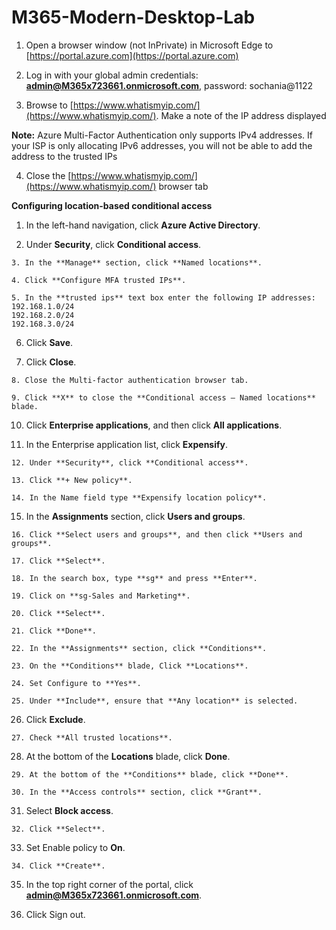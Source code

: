 # M365-Modern-Desktop-Lab


 1. Open a browser window (not InPrivate) in Microsoft Edge to
    [https://portal.azure.com](https://portal.azure.com)
  
 2. Log in with your global admin credentials: **admin@M365x723661.onmicrosoft.com**, password: sochania@1122
 3. Browse to [https://www.whatismyip.com/](https://www.whatismyip.com/). Make a note of the IP address displayed

**Note:** Azure Multi-Factor Authentication only supports IPv4 addresses. If your ISP is only allocating IPv6 addresses, you will not be able to add the address to the trusted IPs

 4. Close the [https://www.whatismyip.com/](https://www.whatismyip.com/) browser tab

**Configuring location-based conditional access**

 1. In the left-hand navigation, click **Azure Active Directory**.
    
   2. Under **Security**, click **Conditional access**.
    
    3. In the **Manage** section, click **Named locations**.
    
    4. Click **Configure MFA trusted IPs**.
    
    5. In the **trusted ips** text box enter the following IP addresses:  
    192.168.1.0/24  
    192.168.2.0/24  
    192.168.3.0/24
    
   6. Click **Save**.
    
   7. Click **Close**.
    
    8. Close the Multi-factor authentication browser tab.
    
    9. Click **X** to close the **Conditional access – Named locations**
    blade.
    
   10.  Click **Enterprise applications**, and then click **All
    applications**.
    
   11.  In the Enterprise application list, click **Expensify**.
    
    12. Under **Security**, click **Conditional access**.
    
    13. Click **+ New policy**.
    
    14. In the Name field type **Expensify location policy**.
    
  15. In the **Assignments** section, click **Users and groups**.
    
    16. Click **Select users and groups**, and then click **Users and
    groups**.
    
    17. Click **Select**.
    
    18. In the search box, type **sg** and press **Enter**.
    
    19. Click on **sg-Sales and Marketing**.
    
    20. Click **Select**.
    
    21. Click **Done**.
    
    22. In the **Assignments** section, click **Conditions**.
    
    23. On the **Conditions** blade, Click **Locations**.
    
    24. Set Configure to **Yes**.
    
    25. Under **Include**, ensure that **Any location** is selected.
    
   26. Click **Exclude**.
    
    27. Check **All trusted locations**.
    
   28. At the bottom of the **Locations** blade, click **Done**.
    
    29. At the bottom of the **Conditions** blade, click **Done**.
    
    30. In the **Access controls** section, click **Grant**.
    
   31. Select **Block access**.
    
    32. Click **Select**.
    
   33. Set Enable policy to **On**.
    
    34. Click **Create**.
    
   35. In the top right corner of the portal, click
    **admin@M365x723661.onmicrosoft.com**.
    
  36. Click Sign out.

